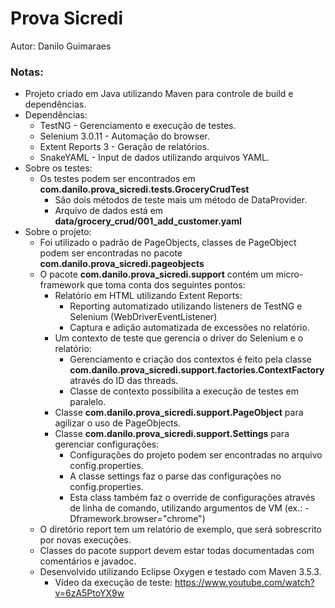 # Prova Sicredi
Autor: Danilo Guimaraes

### Notas:
* Projeto criado em Java utilizando Maven para controle de build e dependências.
* Dependências:
  * TestNG - Gerenciamento e execução de testes.
  * Selenium 3.0.11 - Automação do browser.
  * Extent Reports 3 - Geração de relatórios.
  * SnakeYAML - Input de dados utilizando arquivos YAML.
* Sobre os testes:
  * Os testes podem ser encontrados em **com.danilo.prova_sicredi.tests.GroceryCrudTest**
    * São dois métodos de teste mais um método de DataProvider.
    * Arquivo de dados está em **data/grocery_crud/001_add_customer.yaml**
* Sobre o projeto:
  * Foi utilizado o padrão de PageObjects, classes de PageObject podem ser encontradas no pacote **com.danilo.prova_sicredi.pageobjects**
  * O pacote **com.danilo.prova_sicredi.support** contém um micro-framework que toma conta dos seguintes pontos:
    * Relatório em HTML utilizando Extent Reports:
      * Reporting automatizado utilizando listeners de TestNG e Selenium (WebDriverEventListener)
      * Captura e adição automatizada de excessões no relatório.
    * Um contexto de teste que gerencia o driver do Selenium e o relatório:
      * Gerenciamento e criação dos contextos é feito pela classe **com.danilo.prova_sicredi.support.factories.ContextFactory** através do ID das threads.
      * Classe de contexto possibilita a execução de testes em paralelo.
    * Classe **com.danilo.prova_sicredi.support.PageObject** para agilizar o uso de PageObjects.
    * Classe **com.danilo.prova_sicredi.support.Settings** para gerenciar configurações:
      * Configurações do projeto podem ser encontradas no arquivo config.properties.
      * A classe settings faz o parse das configurações no config.properties.
      * Esta class também faz o override de configurações através de linha de comando, utilizando argumentos de VM (ex.: -Dframework.browser="chrome")
  * O diretório report tem um relatório de exemplo, que será sobrescrito por novas execuções.
  * Classes do pacote support devem estar todas documentadas com comentários e javadoc.
  * Desenvolvido utilizando Eclipse Oxygen e testado com Maven 3.5.3.
    * Vídeo da execução de teste: https://www.youtube.com/watch?v=6zA5PtoYX9w
